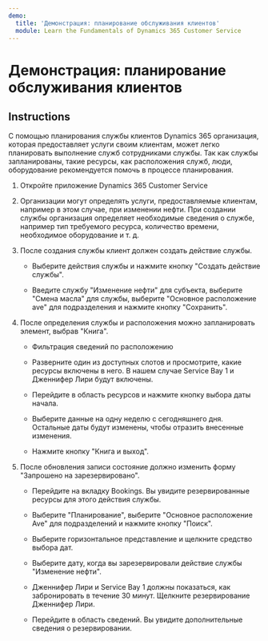 ```yaml
---
demo:
  title: 'Демонстрация: планирование обслуживания клиентов'
  module: Learn the Fundamentals of Dynamics 365 Customer Service
---
```


# Демонстрация: планирование обслуживания клиентов

## Instructions

С помощью планирования службы клиентов Dynamics 365 организация, которая предоставляет услуги своим клиентам, может легко планировать выполнение служб сотрудниками службы. Так как службы запланированы, такие ресурсы, как расположения служб, люди, оборудование рекомендуется помочь в процессе планирования. 

1. Откройте приложение Dynamics 365 Customer Service

2. Организации могут определять услуги, предоставляемые клиентам, например в этом случае, при изменении нефти. При создании службы организация определяет необходимые сведения о службе, например тип требуемого ресурса, количество времени, необходимое оборудование и т. д. 

 

3. После создания службы клиент должен создать действие службы. 

    - Выберите действия службы и нажмите кнопку "Создать действие службы".

    - Введите службу "Изменение нефти" для субъекта, выберите "Смена масла" для службы, выберите "Основное расположение ave" для подразделения и нажмите кнопку "Сохранить".

 

4. После определения службы и расположения можно запланировать элемент, выбрав "Книга".

    - Фильтрация сведений по расположению 

    - Разверните один из доступных слотов и просмотрите, какие ресурсы включены в него. В нашем случае Service Bay 1 и Дженнифер Лири будут включены.

    - Перейдите в область ресурсов и нажмите кнопку выбора даты начала.

    - Выберите данные на одну неделю с сегодняшнего дня. Остальные даты будут изменены, чтобы отразить внесенные изменения. 

    - Нажмите кнопку "Книга и выход".

 

5. После обновления записи состояние должно изменить форму "Запрошено на зарезервировано".

    - Перейдите на вкладку Bookings. Вы увидите резервированные ресурсы для этого действия службы.

    - Выберите "Планирование", выберите "Основное расположение Ave" для подразделений и нажмите кнопку "Поиск".

    - Выберите горизонтальное представление и щелкните средство выбора дат.

    - Выберите дату, когда вы зарезервировали действие службы "Изменение нефти".

    - Дженнифер Лири и Service Bay 1 должны показаться, как забронировать в течение 30 минут. Щелкните резервирование Дженнифер Лири.

    - Перейдите в область сведений. Вы увидите дополнительные сведения о резервировании.
